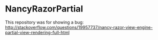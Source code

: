 NancyRazorPartial
=================

This repository was for showing a bug:
http://stackoverflow.com/questions/19957737/nancy-razor-view-engine-partial-view-rendering-full-html
